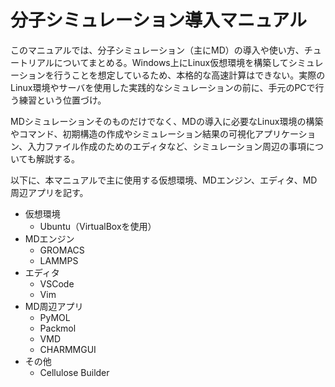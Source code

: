 # 分子シミュレーション導入マニュアル  
このマニュアルでは、分子シミュレーション（主にMD）の導入や使い方、チュートリアルについてまとめる。Windows上にLinux仮想環境を構築してシミュレーションを行うことを想定しているため、本格的な高速計算はできない。実際のLinux環境やサーバを使用した実践的なシミュレーションの前に、手元のPCで行う練習という位置づけ。  
  
MDシミュレーションそのものだけでなく、MDの導入に必要なLinux環境の構築やコマンド、初期構造の作成やシミュレーション結果の可視化アプリケーション、入力ファイル作成のためのエディタなど、シミュレーション周辺の事項についても解説する。  
  
以下に、本マニュアルで主に使用する仮想環境、MDエンジン、エディタ、MD周辺アプリを記す。  

- 仮想環境
  - Ubuntu（VirtualBoxを使用）
- MDエンジン　　
  - GROMACS
  - LAMMPS
- エディタ
  - VSCode
  - Vim
- MD周辺アプリ
  - PyMOL
  - Packmol
  - VMD
  - CHARMMGUI
- その他
  - Cellulose Builder
